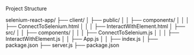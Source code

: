 Project Structure

selenium-react-app/
├── client/
│   ├── public/
│   │   ├── components/
│   │   │   ├── ConnectToSelenium.html
│   │   │   ├── InteractWithElement.html
│   ├── src/
│   │   ├── components/
│   │   │   ├── ConnectToSelenium.js
│   │   │   ├── InteractWithElement.js
│   │   ├── App.js
│   │   ├── index.js
│   ├── package.json
├── server.js
├── package.json
